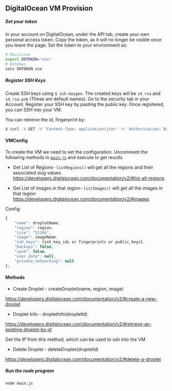 ## DigitalOcean VM Provision

##### Set your token

In your account on DigitalOcean, under the API tab, create your own personal access token. Copy the token, as it will no longer be visible once you leave the page. Set the token to your environment as:

```bash
# Mac/Linux
export DOTOKEN="xxx"
# Windows
setx DOTOKEN xxx
```


##### Register SSH Keys

Create SSH keys using `$ ssh-keygen`. The created keys will be `id_rsa` and `id_rsa.pub` (These are default names). Go to the security tab in your Account. Register your SSH key by pasting the public key. Once registered, you can SSH into your VM.
 
You can retreive the id, fingerprint by:

```bash
$ curl -X GET -H 'Content-Type: application/json' -H 'Authorization: Bearer $DOTOKEN' "https://api.digitalocean.com/v2/account/keys"
```

#### VMConfig
To create the VM we need to set the configuration. Uncomment the following methods in [`main.js`](main.js) and execute to get results

- Get List of Regions- `listRegions()` will get all the regions and their associated slug values
https://developers.digitalocean.com/documentation/v2/#list-all-regions

- Get List of images in that region- `listImages()` will get all the images in that region
https://developers.digitalocean.com/documentation/v2/#images

Config:
```js
{
    "name": dropletName,
    "region": region,
    "size": "512mb",
    "image": imageName,
    "ssh_keys": [ssh_key_ids or fingerprints or public_keys],
    "backups": false,
    "ipv6": false,
    "user_data": null,
    "private_networking": null
};
```

#### Methods

- Create Droplet - createDroplet(name, region, image)

https://developers.digitalocean.com/documentation/v2/#create-a-new-droplet

- Droplet Info - dropletInfo(dropletId)

https://developers.digitalocean.com/documentation/v2/#retrieve-an-existing-droplet-by-id

Get the IP from this method, which can be used to ssh into the VM

- Delete Droplet  - deleteDroplet(dropletId)

https://developers.digitalocean.com/documentation/v2/#delete-a-droplet


##### Run the node program

`node main.js`
